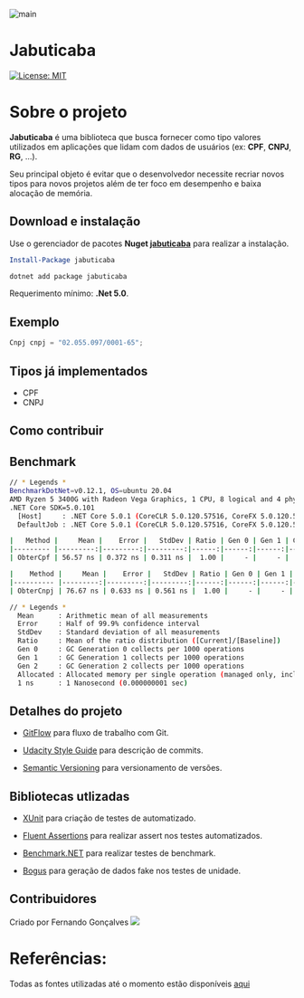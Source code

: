 ![main](https://github.com/hd1fernando/Jabuticaba/workflows/.NET/badge.svg?branch=main)

# Jabuticaba
[![License: MIT](https://img.shields.io/badge/License-MIT-yellow.svg)](https://github.com/hd1fernando/Jabuticaba/blob/feature/cpf/LICENSE)

# Sobre o projeto

**Jabuticaba** é uma biblioteca que busca fornecer como tipo valores utilizados em aplicações que lidam com dados de usuários (ex: **CPF**, **CNPJ**, **RG**, ...).

Seu principal objeto é evitar que o desenvolvedor necessite recriar novos tipos para novos projetos além de ter foco em desempenho e baixa alocação de memória.

## Download e instalação
Use o gerenciador de pacotes **Nuget [jabuticaba](https://www.nuget.org/packages/jabuticaba/)** para realizar a instalação.

```powershell
Install-Package jabuticaba
```
```bash
dotnet add package jabuticaba 
```
Requerimento mínimo: **.Net 5.0**.

## Exemplo

```C#
Cnpj cnpj = "02.055.097/0001-65";
```

## Tipos já implementados
 * CPF
 * CNPJ
 
## Como contribuir

## Benchmark
``` bash
// * Legends *
BenchmarkDotNet=v0.12.1, OS=ubuntu 20.04
AMD Ryzen 5 3400G with Radeon Vega Graphics, 1 CPU, 8 logical and 4 physical cores
.NET Core SDK=5.0.101
  [Host]     : .NET Core 5.0.1 (CoreCLR 5.0.120.57516, CoreFX 5.0.120.57516), X64 RyuJIT
  DefaultJob : .NET Core 5.0.1 (CoreCLR 5.0.120.57516, CoreFX 5.0.120.57516), X64 RyuJIT

|   Method |     Mean |    Error |   StdDev | Ratio | Gen 0 | Gen 1 | Gen 2 | Allocated |
|--------- |---------:|---------:|---------:|------:|------:|------:|------:|----------:|
| ObterCpf | 56.57 ns | 0.372 ns | 0.311 ns |  1.00 |     - |     - |     - |         - |

|    Method |     Mean |    Error |   StdDev | Ratio | Gen 0 | Gen 1 | Gen 2 | Allocated |
|---------- |---------:|---------:|---------:|------:|------:|------:|------:|----------:|
| ObterCnpj | 76.67 ns | 0.633 ns | 0.561 ns |  1.00 |     - |     - |     - |         - |

// * Legends *
  Mean      : Arithmetic mean of all measurements
  Error     : Half of 99.9% confidence interval
  StdDev    : Standard deviation of all measurements
  Ratio     : Mean of the ratio distribution ([Current]/[Baseline])
  Gen 0     : GC Generation 0 collects per 1000 operations
  Gen 1     : GC Generation 1 collects per 1000 operations
  Gen 2     : GC Generation 2 collects per 1000 operations
  Allocated : Allocated memory per single operation (managed only, inclusive, 1KB = 1024B)
  1 ns      : 1 Nanosecond (0.000000001 sec)
```
## Detalhes do projeto
* [GitFlow](https://www.atlassian.com/br/git/tutorials/comparing-workflows/gitflow-workflow) para fluxo de trabalho com Git.

* [Udacity Style Guide](https://udacity.github.io/git-styleguide/) para descrição de commits.

* [Semantic Versioning](https://semver.org/) para versionamento de versões.

## Bibliotecas utlizadas
- [XUnit](https://xunit.net/) para criação de testes de automatizado.

- [Fluent Assertions](https://fluentassertions.com/) para realizar assert nos testes automatizados.

- [Benchmark.NET](https://benchmarkdotnet.org/) para realizar testes de benchmark.

- [Bogus](https://github.com/bchavez/Bogus) para geração de dados fake nos testes de unidade.

## Contribuidores

Criado por Fernando Gonçalves [<img src="https://img.shields.io/badge/LinkedIn-0077B5?style=for-the-badge&logo=linkedin&logoColor=white"/>](https://www.linkedin.com/in/hd1fernando/)


# Referências:

Todas as fontes utilizadas até o momento estão disponíveis [aqui](https://github.com/hd1fernando/Jabuticaba/blob/feature/organizacaoProjeto/doc/Referencias.md)